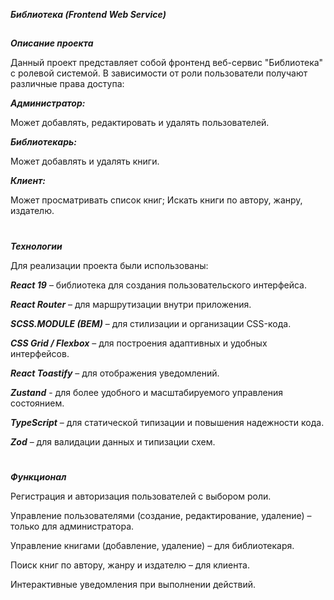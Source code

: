 **_Библиотека (Frontend Web Service)_**

##

**_Описание проекта_**

Данный проект представляет собой фронтенд веб-сервис "Библиотека" с ролевой системой. В зависимости от роли пользователи получают различные права доступа:

**_Администратор:_**

Может добавлять, редактировать и удалять пользователей.

**_Библиотекарь:_**

Может добавлять и удалять книги.

**_Клиент:_**

Может просматривать список книг;
Искать книги по автору, жанру, издателю.

#

**_Технологии_**

Для реализации проекта были использованы:

**_React 19_** – библиотека для создания пользовательского интерфейса.

**_React Router_** – для маршрутизации внутри приложения.

**_SCSS.MODULE (BEM)_** – для стилизации и организации CSS-кода.

**_CSS Grid / Flexbox_** – для построения адаптивных и удобных интерфейсов.

**_React Toastify_** – для отображения уведомлений.

**_Zustand_** - для более удобного и масштабируемого управления состоянием.

**_TypeScript_** – для статической типизации и повышения надежности кода.

**_Zod_** – для валидации данных и типизации схем.

#

**_Функционал_**

Регистрация и авторизация пользователей с выбором роли.

Управление пользователями (создание, редактирование, удаление) – только для администратора.

Управление книгами (добавление, удаление) – для библиотекаря.

Поиск книг по автору, жанру и издателю – для клиента.

Интерактивные уведомления при выполнении действий.

